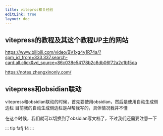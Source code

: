 ```yaml
---
title: viteprss相关经验
editLink: true
layout: doc
---
```




## vitepress的教程及其这个教程UP主的网站
https://www.bilibili.com/video/BV1xg4y1R74a/?spm_id_from=333.337.search-card.all.click&vd_source=86c038e54178b2c8db06f72a2c1b15da

https://notes.zhengxinonly.com/

## vitepress和obsidian联动

vitepress和obsidian联动的时候，首先要使用obsidian，然后是使用自动生成侧边栏
目前我的自动生成侧边栏是AI帮我写的，具体情况我并不懂

在这个时候，我们就可以切换到了obsidian写文档了，不过我们还需要注意一下

::: tip fafj
 14
:::